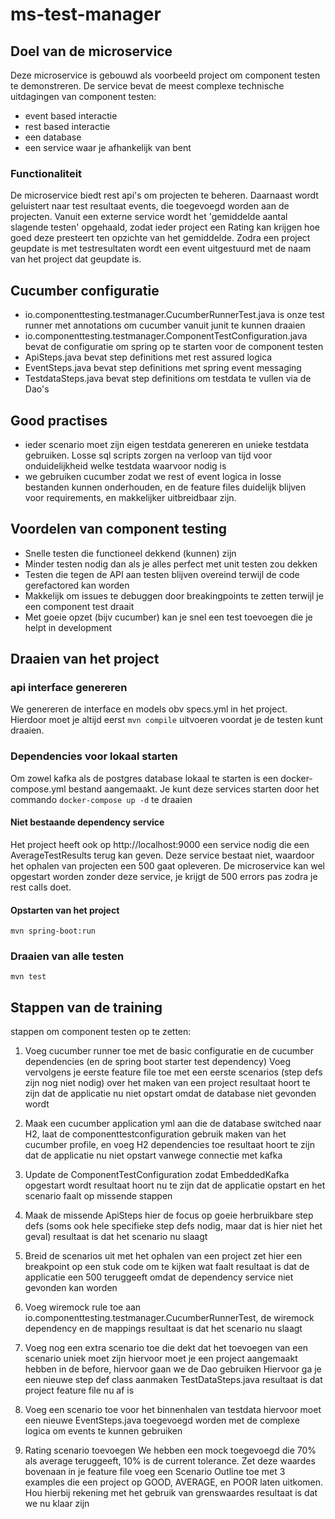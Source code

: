 # ms-test-manager

## Doel van de microservice
Deze microservice is gebouwd als voorbeeld project om component testen te demonstreren.
De service bevat de meest complexe technische uitdagingen van component testen:
- event based interactie
- rest based interactie
- een database
- een service waar je afhankelijk van bent

### Functionaliteit
De microservice biedt rest api's om projecten te beheren. 
Daarnaast wordt geluistert naar test resultaat events, die toegevoegd worden aan de projecten.
Vanuit een externe service wordt het 'gemiddelde aantal slagende testen' opgehaald, zodat ieder project een Rating kan krijgen hoe goed deze presteert ten opzichte van het gemiddelde.
Zodra een project geupdate is met testresultaten wordt een event uitgestuurd met de naam van het project dat geupdate is.

## Cucumber configuratie
- io.componenttesting.testmanager.CucumberRunnerTest.java is onze test runner met annotations om cucumber vanuit junit te kunnen draaien
- io.componenttesting.testmanager.ComponentTestConfiguration.java bevat de configuratie om spring op te starten voor de component testen
- ApiSteps.java bevat step definitions met rest assured logica
- EventSteps.java bevat step definitions met spring event messaging
- TestdataSteps.java bevat step definitions om testdata te vullen via de Dao's

## Good practises
- ieder scenario moet zijn eigen testdata genereren en unieke testdata gebruiken. Losse sql scripts zorgen na verloop van tijd voor onduidelijkheid welke testdata waarvoor nodig is
- we gebruiken cucumber zodat we rest of event logica in losse bestanden kunnen onderhouden, en de feature files duidelijk blijven voor requirements, en makkelijker uitbreidbaar zijn.

## Voordelen van component testing
- Snelle testen die functioneel dekkend (kunnen) zijn
- Minder testen nodig dan als je alles perfect met unit testen zou dekken
- Testen die tegen de API aan testen blijven overeind terwijl de code gerefactored kan worden
- Makkelijk om issues te debuggen door breakingpoints te zetten terwijl je een component test draait
- Met goeie opzet (bijv cucumber) kan je snel een test toevoegen die je helpt in development


## Draaien van het project

### api interface genereren
We genereren de interface en models obv specs.yml in het project. Hierdoor moet je altijd eerst `mvn compile` uitvoeren voordat je de testen kunt draaien.

### Dependencies voor lokaal starten
Om zowel kafka als de postgres database lokaal te starten is een docker-compose.yml bestand aangemaakt.
Je kunt deze services starten door het commando `docker-compose up -d` te draaien

#### Niet bestaande dependency service
Het project heeft ook op http://localhost:9000 een service nodig die een AverageTestResults terug kan geven. Deze service bestaat niet, waardoor het ophalen van projecten een 500 gaat opleveren.
De microservice kan wel opgestart worden zonder deze service, je krijgt de 500 errors pas zodra je rest calls doet.

#### Opstarten van het project
`mvn spring-boot:run`

### Draaien van alle testen
`mvn test`

## Stappen van de training
stappen om component testen op te zetten:
1. Voeg cucumber runner toe met de basic configuratie en de cucumber dependencies (en de spring boot starter test dependency)
   Voeg vervolgens je eerste feature file toe met een eerste scenarios (step defs zijn nog niet nodig) over het maken van een project
   resultaat hoort te zijn dat de applicatie nu niet opstart omdat de database niet gevonden wordt

2. Maak een cucumber application yml aan die de database switched naar H2, laat de componenttestconfiguration gebruik maken van het cucumber profile, en voeg H2 dependencies toe
   resultaat hoort te zijn dat de applicatie nu niet opstart vanwege connectie met kafka

3. Update de ComponentTestConfiguration zodat EmbeddedKafka opgestart wordt
   resultaat hoort nu te zijn dat de applicatie opstart en het scenario faalt op missende stappen

4. Maak de missende ApiSteps
   hier de focus op goeie herbruikbare step defs (soms ook hele specifieke step defs nodig, maar dat is hier niet het geval)
   resultaat is dat het scenario nu slaagt

5. Breid de scenarios uit met het ophalen van een project
   zet hier een breakpoint op een stuk code om te kijken wat faalt
   resultaat is dat de applicatie een 500 teruggeeft omdat de dependency service niet gevonden kan worden

6. Voeg wiremock rule toe aan io.componenttesting.testmanager.CucumberRunnerTest, de wiremock dependency en de mappings
   resultaat is dat het scenario nu slaagt

7. Voeg nog een extra scenario toe die dekt dat het toevoegen van een scenario uniek moet zijn
   hiervoor moet je een project aangemaakt hebben in de before, hiervoor gaan we de Dao gebruiken
   Hiervoor ga je een nieuwe step def class aanmaken TestDataSteps.java
   resultaat is dat project feature file nu af is

8. Voeg een scenario toe voor het binnenhalen van testdata
   hiervoor moet een nieuwe EventSteps.java toegevoegd worden met de complexe logica om events te kunnen gebruiken

9. Rating scenario toevoegen
   We hebben een mock toegevoegd die 70% als average teruggeeft, 10% is de current tolerance. Zet deze waardes bovenaan in je feature file
   voeg een Scenario Outline toe met 3 examples die een project op GOOD, AVERAGE, en POOR laten uitkomen. Hou hierbij rekening met het gebruik van grenswaardes
   resultaat is dat we nu klaar zijn